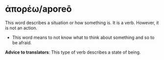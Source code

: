 # ἀπορέω/aporeō
This word describes a situation or how something is. It is a verb. However, it is not an action. 
* This word means to not know what to think about something and so to be afraid.

**Advice to translators**: This type of verb describes a state of being. 
